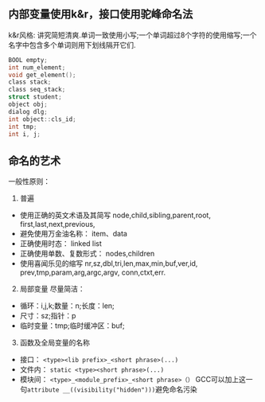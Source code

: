 ## 内部变量使用k&r，接口使用驼峰命名法
k&r风格: 讲究简短清爽.单词一致使用小写;一个单词超过8个字符的使用缩写;一个名字中包含多个单词则用下划线隔开它们.
```c
BOOL empty;
int num_element;
void get_element();
class stack;
class seq_stack;
struct student;
object obj;
dialog dlg;
int object::cls_id;
int tmp;
int i, j;
```
## 命名的艺术
一般性原则：
1. 普遍 
* 使用正确的英文术语及其简写
node,child,sibling,parent,root,
first,last,next,previous,
* 避免使用万金油名称：
item、data
* 正确使用时态：
linked list
* 正确使用单数、复数形式：
nodes,children
* 使用喜闻乐见的缩写
nr,sz,dbl,tri,len,max,min,buf,ver,id,
prev,tmp,param,arg,argc,argv,
conn,ctxt,err.
2. 局部变量
尽量简洁：
* 循环：i,j,k;数量：n;长度：len;
* 尺寸：sz;指针：p
* 临时变量：tmp;临时缓冲区：buf;
3. 函数及全局变量的名称
* 接口：
`<type><lib prefix>_<short phrase>(...)`
* 文件内：
`static <type><short phrase>(...)`
* 模块间：
`<type>_<module_prefix>_<short phrase>（）`
GCC可以加上这一句`attribute __((visibility("hidden")))`避免命名污染